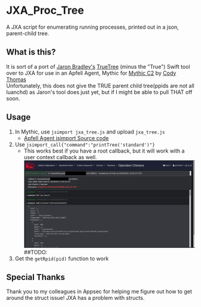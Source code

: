 # JXA_Proc_Tree
A JXA script for enumerating running processes, printed out in a json, parent-child tree.
## What is this?
It is sort of a port of [Jaron Bradley's](https://github.com/themittenmac/TrueTree/commits?author=jbradley89) [TrueTree](https://github.com/themittenmac/TrueTree) (minus the "True") Swift tool over to JXA for use in an Apfell Agent, Mythic for [Mythic C2](https://github.com/its-a-feature/Mythic) by [Cody Thomas](https://github.com/its-a-feature)\
Unfortunately, this does not give the TRUE parent child tree(ppids are not all luanchd) as Jaron's tool does just yet, but if I might be able to pull THAT off soon.
## Usage
1.  In Mythic, use `jsimport jxa_tree.js` and upload `jxa_tree.js`
    - [Apfell Agent jsimport Source code](https://github.com/MythicAgents/apfell/blob/master/Payload_Type/apfell/agent_code/jsimport.js)
2.  Use `jsimport_call{"command":"printTree('standard')"}`
    - This works best if you have a root callback, but it will work with a user context callback as well.
![alt text](https://github.com/antman1p/JXA_Proc_Tree/blob/main/Screen%20Shot%202021-04-19%20at%205.12.57%20PM.png?raw)
##TODO:
1.  Get the `getRpid(pid)` function to work
## Special Thanks
Thank you to my colleagues in Appsec for helping me figure out how to get around the struct issue!  JXA has a problem with structs.
